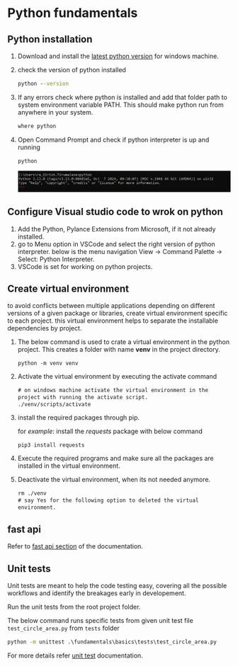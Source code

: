 # Python fundamentals

## Python installation

1. Download and install the [latest python version](https://www.python.org/downloads/) for windows machine.

1. check the version of python installed

    ```cmd
    python --version
    ```

1. If any errors check where python is installed and add that folder path to system environment variable PATH. This should make python run from anywhere in your system.

    ```cmd
    where python
    ```

1. Open Command Prompt and check if python interpreter is up and running

    ```cmd
    python
    ```

    ![alt text](./images/python_up.png)

## Configure Visual studio code to wrok on python

1. Add the Python, Pylance Extensions from Microsoft, if it not already installed.
1. go to Menu option in VSCode and select the right version of python interpreter.
below is the menu navigation View -> Command Palette -> Select: Python Interpreter.
1. VSCode is set for working on python projects.

## Create virtual environment

to avoid conflicts between multiple applications depending on different versions of a given package or libraries, create virtual environment specific to each project. this virtual environment helps to separate the installable dependencies by project.

1. The below command is used to crate a virtual environment in the python project. This creates a folder with name **venv** in the project directory.

    ```pshell
    python -m venv venv
    ```

1. Activate the virtual environment by executing the activate command

    ```pshell
    # on windows machine activate the virtual environment in the project with running the activate script.
    ./venv/scripts/activate
    ```

1. install the required packages through pip.

    for *example*: install the *requests* package with below command

    ```pshell
    pip3 install requests
    ```

1. Execute the required programs and make sure all the packages are installed in the virtual environment.

1. Deactivate the virtual environment, when its not needed anymore.

    ```pshell
    rm ./venv
    # say Yes for the following option to deleted the virtual environment.
    ```

## fast api

Refer to [fast api section](./fundamentals/basics/fast_api/ReadMe.md#fast-api) of the documentation.

## Unit tests

Unit tests are meant to help the code testing easy, covering all the possible workflows and identify the breakages early in developement.

Run the unit tests from the root project folder.

The below command runs specific tests  from given unit test file `test_circle_area.py` from `tests` folder

```cmd
python -m unittest .\fundamentals\basics\tests\test_circle_area.py
```

For more details refer [unit test](fundamentals/basics/tests/ReadMe.md) documentation.
